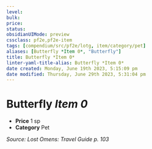 ```yaml
---
level:
bulk:
price:
status:
obsidianUIMode: preview
cssclass: pf2e,pf2e-item
tags: [compendium/src/pf2e/lotg, item/category/pet]
aliases: [Butterfly *Item 0*, "Butterfly"]
title: Butterfly *Item 0*
linter-yaml-title-alias: Butterfly *Item 0*
date created: Monday, June 19th 2023, 5:15:09 pm
date modified: Thursday, June 29th 2023, 5:31:04 pm
---
```


# Butterfly *Item 0*

- **Price** 1 sp
- **Category** Pet

*Source: Lost Omens: Travel Guide p. 103*
